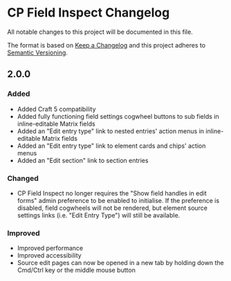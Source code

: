 # CP Field Inspect Changelog

All notable changes to this project will be documented in this file.

The format is based on [Keep a Changelog](http://keepachangelog.com/) and this project adheres to [Semantic Versioning](http://semver.org/).

## 2.0.0
### Added
- Added Craft 5 compatibility
- Added fully functioning field settings cogwheel buttons to sub fields in inline-editable Matrix fields  
- Added an "Edit entry type" link to nested entries' action menus in inline-editable Matrix fields
- Added an "Edit entry type" link to element cards and chips' action menus
- Added an "Edit section" link to section entries
### Changed
- CP Field Inspect no longer requires the "Show field handles in edit forms" admin preference to be enabled to initialise. If the preference is disabled, field cogwheels will not be rendered, but element source settings links (i.e. "Edit Entry Type") will still be available.  
### Improved
- Improved performance
- Improved accessibility
- Source edit pages can now be opened in a new tab by holding down the Cmd/Ctrl key or the middle mouse button
